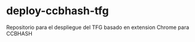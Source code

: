 # deploy-ccbhash-tfg
Repositorio para el despliegue del TFG basado en extension Chrome para CCBHASH
